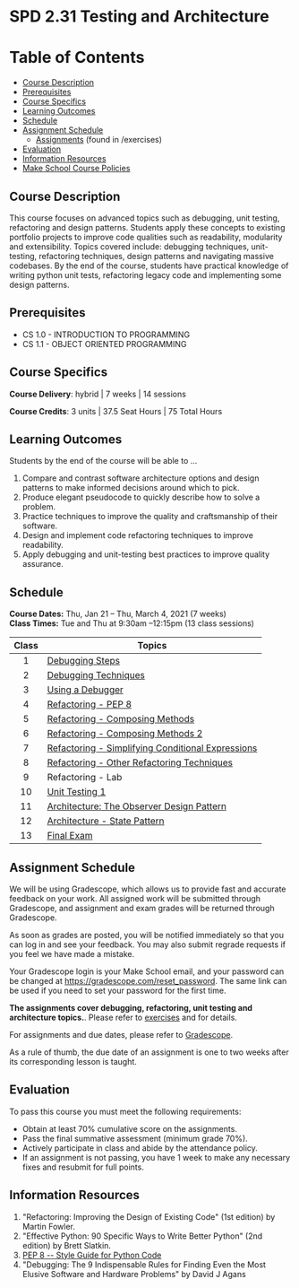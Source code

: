 # SPD 2.31 Testing and Architecture

# Table of Contents
  - [Course Description](#course-description)
  - [Prerequisites](#prerequisites)
  - [Course Specifics](#course-specifics)
  - [Learning Outcomes](#learning-outcomes)
  - [Schedule](#schedule)
  - [Assignment Schedule](#assignment-schedule)
    - [Assignments](exercises/README.md) (found in /exercises)
  - [Evaluation](#evaluation)
  - [Information Resources](#information-resources)
  - [Make School Course Policies](#make-school-course-policies)
## Course Description

This course focuses on advanced topics such as debugging, unit testing, refactoring and design patterns. Students apply these concepts to existing portfolio projects to improve code qualities such as readability, modularity and extensibility. Topics covered include: debugging techniques, unit-testing, refactoring techniques, design patterns and navigating massive codebases. By the end of the course, students have practical knowledge of writing python unit tests, refactoring legacy code and implementing some design patterns.

## Prerequisites

- CS 1.0 - INTRODUCTION TO PROGRAMMING
- CS 1.1 - OBJECT ORIENTED PROGRAMMING

## Course Specifics

**Course Delivery**: hybrid | 7 weeks | 14 sessions

**Course Credits**: 3 units | 37.5 Seat Hours | 75 Total Hours

## Learning Outcomes

Students by the end of the course will be able to ...

1. Compare and contrast software architecture options and design patterns to make informed decisions around which to pick.
1. Produce elegant pseudocode to quickly describe how to solve a problem.
1. Practice techniques to improve the quality and craftsmanship of their software.
1. Design and implement code refactoring techniques to improve readability.
1. Apply debugging and unit-testing best practices to improve quality assurance.

## Schedule

**Course Dates:** Thu, Jan 21 – Thu, March 4, 2021 (7 weeks)<br>
**Class Times:** Tue and Thu at 9:30am –12:15pm (13 class sessions)

| Class | Topics                                                                                                                                                    |
| :---: | --------------------------------------------------------------------------------------------------------------------------------------------------------- |
|   1   | [Debugging Steps](https://docs.google.com/presentation/d/1xBAFUqFhnP7nPlv1jpEDoTKj7pJfKz3hceGqBj-vIaQ/edit?usp=sharing)                                   |
|   2   | [Debugging Techniques](https://docs.google.com/presentation/d/1cbpF_nOeNa6jkCm31C87SYG_s1HatExg5EoqqEiC_xg/edit?usp=sharing)                              |
|   3   | [Using a Debugger](https://docs.google.com/presentation/d/1HR5eBRIePQCfLcP7CUfisZo1lytHIfkNL7KLTAYyCcs/edit?usp=sharing)                                  |
|   4   | [Refactoring - PEP 8](https://docs.google.com/presentation/d/1a-9UNgFIFeg1lX6EVYYHGIF5a22zUkduhXXEXlNnEFE/edit?usp=sharing)                               |
|   5   | [Refactoring - Composing Methods](https://docs.google.com/presentation/d/1l3KUFlhgG5Bo0cS0CEQNfm4gT6qv1KW8YRQ2wh3u1i0/edit?usp=sharing)                   |
|   6   | [Refactoring -  Composing Methods 2](https://docs.google.com/presentation/d/1LRt-1pcpzWxHEVv4zFHRgVPGAJZ-WUQUPcr0Qje4FKI/edit?usp=sharing)                |
|   7   | [Refactoring - Simplifying Conditional Expressions](https://docs.google.com/presentation/d/1T5AUbdwKxXbVuCt9bAbdkmhK4GMd1oO0eHKhToi49Ps/edit?usp=sharing) |
|   8   | [Refactoring - Other Refactoring Techniques](https://docs.google.com/presentation/d/1L_6ZPOEO6EcfHU-RqwY9czebkXbw6nW-7_gz5mxhsNY/edit?usp=sharing)        |
|   9   | Refactoring  - Lab                                                                                                                                        |
|  10   | [Unit Testing 1](https://github.com/Tech-at-DU/ACS-4931-Testing-and-Architecture/tree/master/lab/pytest)                                                  |
|  11   | [Architecture: The Observer Design Pattern](https://docs.google.com/document/d/11NclaPbHs4dRFzxIYtGprQrvHo6s2AM8jOflb9HOXVo/edit?usp=sharing)             |
|  12   | [Architecture - State Pattern](https://docs.google.com/document/d/1QdwqSWXvto7mLPsLfsT37E0cNjpOouvNuI3gyVIHQM8/edit?usp=sharing)                          |
|  13   | [Final Exam](./final-exam)                                                                                                                                |

## Assignment Schedule

We will be using Gradescope, which allows us to provide fast and accurate feedback on your work. All assigned work will be submitted through Gradescope, and assignment and exam grades will be returned through Gradescope.

As soon as grades are posted, you will be notified immediately so that you can log in and see your feedback. You may also submit regrade requests if you feel we have made a mistake.

Your Gradescope login is your Make School email, and your password can be changed at https://gradescope.com/reset_password. The same link can be used if you need to set your password for the first time.

**The assignments cover debugging, refactoring, unit testing and architecture topics.**. Please refer to [exercises](/exercises/README.md) and for details.

For assignments and due dates, please refer to [Gradescope](https://www.gradescope.com).

As a rule of thumb, the due date of an assignment is one to two weeks after its corresponding lesson is taught.

## Evaluation

To pass this course you must meet the following requirements:

- Obtain at least 70% cumulative score on the assignments.
- Pass the final summative assessment (minimum grade 70%).
- Actively participate in class and abide by the attendance policy.
- If an assignment is not passing, you have 1 week to make any necessary fixes and resubmit for full points.

## Information Resources

1. "Refactoring: Improving the Design of Existing Code" (1st edition) by Martin Fowler.
1. "Effective Python: 90 Specific Ways to Write Better Python" (2nd edition) by Brett Slatkin.
1. [PEP 8 -- Style Guide for Python Code](https://www.python.org/dev/peps/pep-0008/)
1. "Debugging: The 9 Indispensable Rules for Finding Even the Most Elusive Software and Hardware Problems" by  David J Agans
